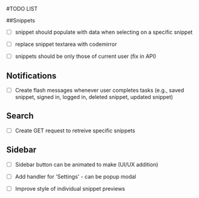 #TODO LIST

##Snippets

- [ ] snippet should populate with data when selecting on a specific snippet

- [ ] replace snippet textarea with codemirror

- [ ] snippets should be only those of current user (fix in API)



## Notifications

- [ ] Create flash messages whenever user completes tasks (e.g., saved snippet, signed in, logged in, deleted snippet, updated snippet)


## Search

- [ ] Create GET request to retreive specific snippets


## Sidebar

- [ ] Sidebar button can be animated to make (UI/UX addition)

- [ ] Add handler for 'Settings' - can be popup modal

- [ ] Improve style of individual snippet previews
